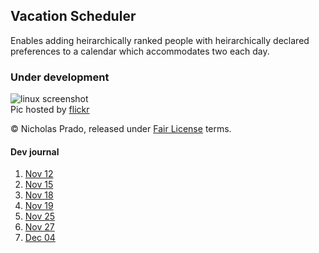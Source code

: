 ## Vacation Scheduler ##

Enables adding heirarchically ranked people with heirarchically declared preferences to a calendar which accommodates two each day.

### Under development ###

![linux screenshot](https://farm6.staticflickr.com/5619/31419172675_7461712305_z_d.jpg)  
Pic hosted by [flickr](https://www.flickr.com/photos/18099895@N06/31419172675)

&copy; Nicholas Prado, released under [Fair License](fairlicense.org) terms.

#### Dev journal ####

1. [Nov 12](https://www.youtube.com/watch?v=1M8W_rfNogY)
2. [Nov 15](https://www.youtube.com/watch?v=n3nVW4sR1Is)
3. [Nov 18](https://www.youtube.com/watch?v=-sdSxnHRNQg)
4. [Nov 19](https://www.youtube.com/watch?v=G8NBkWir75U)
5. [Nov 25](https://www.youtube.com/watch?v=YZuCQBeLya4)
6. [Nov 27](https://www.youtube.com/watch?v=DcNjlLJDuMA)
7. [Dec 04](https://www.youtube.com/watch?v=7CTC7qBoN6s)
